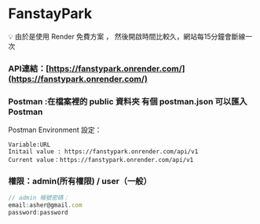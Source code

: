 # FanstayPark

<aside>
💡 由於是使用 Render 免費方案 ， 然後開啟時間比較久，網站每15分鐘會斷線一次

</aside>

### API連結：[https://fanstypark.onrender.com/](https://fanstypark.onrender.com/)

### Postman :在檔案裡的 public 資料夾 有個 postman.json 可以匯入 Postman

Postman Environment 設定：

```
Variable:URL
Initail value : https://fanstypark.onrender.com/api/v1
Current value：https://fanstypark.onrender.com/api/v1
```

### 權限：admin(所有權限) / user（一般）

```jsx
// admin 帳號密碼：
email:asher@gmail.com
password:password
```